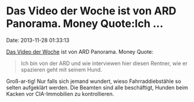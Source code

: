 Das Video der Woche ist von ARD Panorama. Money Quote:Ich \...
==============================================================

Date: 2013-11-28 01:33:13

[Das Video der Woche](https://www.youtube.com/watch?v=CUVlnX361ok&hd=1)
ist von ARD Panorama. Money Quote:

> Ich bin von der ARD und wie interviewen hier diesen Rentner, wie er
> spazieren geht mit seinem Hund.

Groß-ar-tig! Nur falls sich jemand wundert, wieso Fahrraddiebstähle so
selten aufgeklärt werden. Die Beamten sind alle beschäftigt, Hunden beim
Kacken vor CIA-Immobilien zu kontrollieren.
